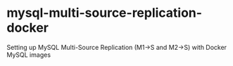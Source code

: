 # mysql-multi-source-replication-docker
Setting up MySQL Multi-Source Replication (M1->S and M2->S) with Docker MySQL images

